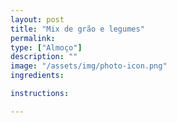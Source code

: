 ```yaml
---
layout: post
title: "Mix de grão e legumes"
permalink: 
type: ["Almoço"]
description: ""
image: "/assets/img/photo-icon.png"
ingredients:

instructions:

---
```

